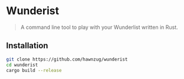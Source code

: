 # Wunderist

> A command line tool to play with your Wunderlist written in Rust.

## Installation

```sh
git clone https://github.com/hawnzug/wunderist
cd wunderist
cargo build --release
```

